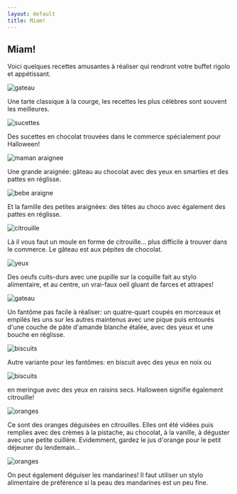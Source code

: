 ```yaml
---
layout: default
title: Miam!
---
```


## Miam!

Voici quelques recettes amusantes à réaliser qui rendront votre buffet rigolo et appétissant.

![gateau](/assets/images/pages/gateautoile.png)

Une tarte classique à la courge, les recettes les plus célèbres sont souvent les meilleures.

![sucettes](/assets/images/pages/sucettes.png)

Des sucettes en chocolat trouvées dans le commerce spécialement pour Halloween!

![maman araignee](/assets/images/pages/mamanaraignee.png)

Une grande araignée: gâteau au chocolat avec des yeux en smarties et des pattes en réglisse.

![bebe araigne](/assets/images/pages/bebearaignee.png)

Et la famille des petites araignées: des têtes au choco avec également des pattes en réglisse.

![citrouille](/assets/images/pages/citrouille.png)

Là il vous faut un moule en forme de citrouille... plus difficile à trouver dans le commerce. Le gâteau est aux pépites de chocolat.

![yeux](/assets/images/pages/yeux2.png)

Des oeufs cuits-durs avec une pupille sur la coquille fait au stylo alimentaire, et au centre, un vrai-faux oeil gluant de farces et attrapes!

![gateau](/assets/images/pages/fantomegateau.png)

Un fantôme pas facile à réaliser: un quatre-quart coupés en morceaux et empilés les uns sur les autres maintenus avec une pique puis entourés d'une couche de pâte d'amande blanche étalée, avec des yeux et une bouche en réglisse.

![biscuits](/assets/images/pages/fantomesbiscuits.png)

Autre variante pour les fantômes: en biscuit avec des yeux en noix ou

![biscuits](/assets/images/pages/fantomes.png)

en meringue avec des yeux en raisins secs.
Halloween signifie également citrouille!

![oranges](/assets/images/pages/oranges2.png)

Ce sont des oranges déguisées en citrouilles. Elles ont été vidées puis remplies avec des crèmes à la pistache, au chocolat, à la vanille, à déguster avec une petite cuillère. Evidemment, gardez le jus d'orange pour le petit déjeuner du lendemain...

![oranges](/assets/images/pages/oranges.png)

On peut également déguiser les mandarines! Il faut utiliser un stylo alimentaire de préférence si la peau des mandarines est un peu fine.